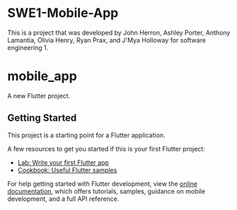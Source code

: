 # SWE1-Mobile-App
This is a project that was developed by John Herron, Ashley Porter, Anthony Lamantia, Olivia Henry, Ryan Prax, and J'Mya Holloway for software engineering 1.

# mobile_app

A new Flutter project.

## Getting Started

This project is a starting point for a Flutter application.

A few resources to get you started if this is your first Flutter project:

- [Lab: Write your first Flutter app](https://docs.flutter.dev/get-started/codelab)
- [Cookbook: Useful Flutter samples](https://docs.flutter.dev/cookbook)

For help getting started with Flutter development, view the
[online documentation](https://docs.flutter.dev/), which offers tutorials,
samples, guidance on mobile development, and a full API reference.

